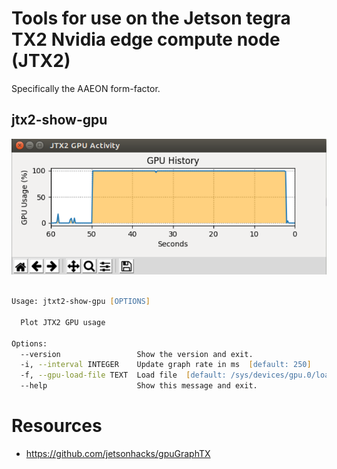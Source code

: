 # Tools for use on the Jetson tegra TX2 Nvidia edge compute node (JTX2)

Specifically the AAEON form-factor.


## jtx2-show-gpu

![GPU Tracker](docs/pics/activity.png)


```zsh

Usage: jtxt2-show-gpu [OPTIONS]

  Plot JTX2 GPU usage

Options:
  --version                 Show the version and exit.
  -i, --interval INTEGER    Update graph rate in ms  [default: 250]
  -f, --gpu-load-file TEXT  Load file  [default: /sys/devices/gpu.0/load]
  --help                    Show this message and exit.
```


# Resources

 - https://github.com/jetsonhacks/gpuGraphTX

